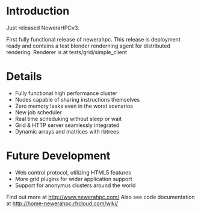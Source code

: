 # Introduction #

Just released NeweraHPCv3.

First fully functional release of newerahpc. This release is deployment ready and contains a test blender renderning agent for distributed rendering.
Renderer is at tests/grid/simple\_client

# Details #

  * Fully functional high performance cluster
  * Nodes capable of sharing instructions themselves
  * Zero memory leaks even in the worst scenarios
  * New job scheduler
  * Real time scheduking without sleep or wait
  * Grid & HTTP server seamlessly integrated
  * Dynamic arrays and matrices with rbtrees

# Future Development #

  * Web control protocol, utilizing HTML5 features
  * More grid plugins for wider application support
  * Support for anonymus clusters around the world

Find out more at http://www.newerahpc.com/
Also see code documentation at http://home-newerahpc.rhcloud.com/wiki/